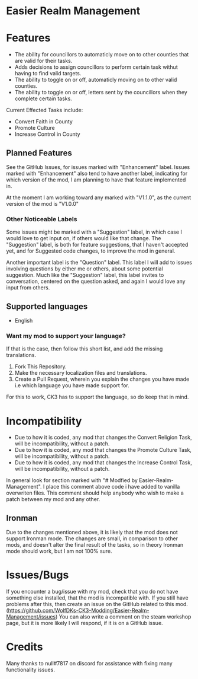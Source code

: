 # Easier Realm Management

# Features
- The ability for councillors to automaticly move on to other counties that are valid for their tasks. 
- Adds decisions to assign councillors to perform certain task withut having to find valid targets.
- The ability to toggle on or off, automaticly moving on to other valid counties.
- The ability to toggle on or off, letters sent by the councillors when they complete certain tasks.

Current Effected Tasks include:
- Convert Faith in County
- Promote Culture
- Increase Control in County

## Planned Features
See the GitHub Issues, for issues marked with "Enhancement" label. Issues marked with "Enhancement" also tend to have another label, indicating for which version of the mod, I am planning to have that feature implemented in. 

At the moment I am working toward any marked with "V1.1.0", as the current version of the mod is "V1.0.0"

### Other Noticeable Labels
Some issues might be marked with a "Suggestion" label, in which case I would love to get input on, if others would like that change. The "Suggestion" label, is both for feature suggestions, that I haven't accepted yet, and for Suggested code changes, to improve the mod in general.

Another important label is the "Question" label. This label I will add to issues involving questions by either me or others, about some potential suggestion. Much like the "Suggestion" label, this label invites to conversation, centered on the question asked, and again I would love any input from others.

## Supported languages
 - English

### Want my mod to support your language?
If that is the case, then follow this short list, and add the missing translations.

1. Fork This Repository.
2. Make the necessary localization files and translations.
3. Create a Pull Request, wherein you explain the changes you have made i.e which language you have made support for.

For this to work, CK3 has to support the language, so do keep that in mind.

# Incompatibility
- Due to how it is coded, any mod that changes the Convert Religion Task, will be incompatibility, without a patch.
- Due to how it is coded, any mod that changes the Promote Culture Task, will be incompatibility, without a patch.
- Due to how it is coded, any mod that changes the Increase Control Task, will be incompatibility, without a patch.

In general look for section marked with "# Modfied by Easier-Realm-Management". I place this comment above code i have added to vanilla overwriten files.
This comment should help anybody who wish to make a patch between my mod and any other.

## Ironman
Due to the changes mentioned above, it is likely that the mod does not support Ironman mode. The changes are small, in comparison to other mods, and doesn't alter the final result of the tasks, so in theory Ironman mode should work, but I am not 100% sure.

# Issues/Bugs
If you encounter a bug/issue with my mod, check that you do not have something else installed, that the mod is incompatible with.
If you still have problems after this, then create an issue on the GitHub related to this mod. (https://github.com/WolfDKs-CK3-Modding/Easier-Realm-Management/issues)
You can also write a comment on the steam workshop page, but it is more likely I will respond, if it is on a GitHub issue.

# Credits
Many thanks to null#7817 on discord for assistance with fixing many functionality issues.
